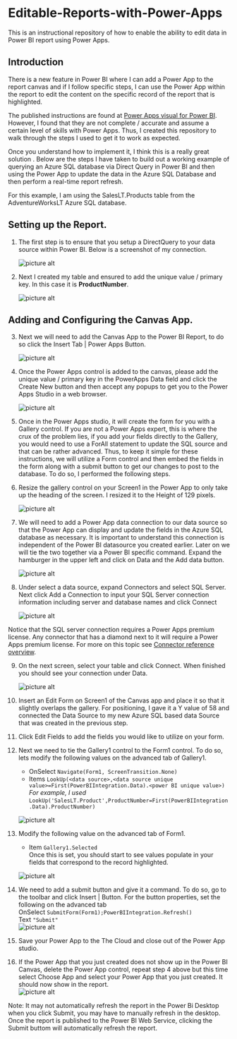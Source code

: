 # Editable-Reports-with-Power-Apps
This is an instructional repository of how to enable the ability to edit data in Power BI report using Power Apps.  

## Introduction
There is a new feature in Power BI where I can add a Power App to the report canvas and if I follow specific steps, I can use the Power App within the report to edit the content on the specific record of the report that is highlighted. 

The published instructions are found at [Power Apps visual for Power BI](https://docs.microsoft.com/en-us/power-apps/maker/canvas-apps/powerapps-custom-visual).   However, I found that they are not complete / accurate and assume a certain level of skills with Power Apps.  Thus, I created this repository to walk through the steps I used to get it to work as expected.

Once you understand how to implement it, I think this is a really great solution .  Below are the steps I have taken to build out a working example of querying an Azure SQL database via Direct Query in Power BI and then using the Power App to update the data in the Azure SQL Database and then perform a real-time report refresh.

For this example, I am using the SalesLT.Products table from the AdventureWorksLT Azure SQL database.

## Setting up the Report.

1. The first step is to ensure that you setup a DirectQuery to your data source within Power BI. Below is a screenshot of my connection.

    ![picture alt](/images/Direct%20Query%20Connection.gif)

2. Next I created my table and ensured to add the unique value / primary key.  In this case it is <b>ProductNumber</b>.

    ![picture alt](/images/Power%20BI%20Table.gif)

## Adding and Configuring the Canvas App.

3. Next we will need to add the Canvas App to the Power BI Report, to do so click the Insert Tab | Power Apps Button.

    ![picture alt](/images/Insert%20Power%20Apps.gif)

4. Once the Power Apps control is added to the canvas, please add the unique value / primary key in the PowerApps Data field and click the Create New button and then  accept any popups to get you to the Power Apps Studio in a web browser.

    ![picture alt](/images/PowerApps%20Data%20Value.gif)

5. Once in the Power Apps studio, it will create the form for you with a Gallery control. If you are not a Power Apps expert, this is where the crux of the problem lies, if you add your fields directly to the Gallery, you would need to use a ForAll statement to update the SQL source and that can be rather advanced.  Thus, to keep it simple for these instructions, we will utilize a Form control and then embed the fields in the form along with a submit button to get our changes to post to the database.  To do so, I performed the following steps.

6. Resize the gallery control on your Screen1 in the Power App to only take up the heading of the screen.  I resized it to the Height of 129 pixels.  

    ![picture alt](/images/Gallery%20Heaight.gif)

7. We will need to add a Power App data connection to our data source so that the Power App can display and update the fields in the Azure SQL database as necessary.  It is important to understand this connection is independent of the Power BI datasource you created earlier.   Later on we will tie the two together via a Power BI specific command.  Expand the hamburger in the upper left and click on Data and the Add data button.

    ![picture alt](/images/Power%20Apps%20Add%20Data.gif)

8.  Under select a data source, expand Connectors and select SQL Server.  Next click Add a Connection to input your SQL Server connection information including server and database names and click Connect 

    ![picture alt](/images/Choose%20a%20dataset.gif)

Notice that the SQL server connection requires a Power Apps premium license.  Any connector that has a diamond next to it will require a Power Apps premium license.  For more on this topic see [Connector reference overview](https://docs.microsoft.com/en-us/connectors/connector-reference/).

9. On the next screen, select your table and click Connect.  When finished you should see your connection under Data.

    ![picture alt](/images/New%20Data%20Connection.gif)

10. Insert an Edit Form on Screen1 of the Canvas app and place it so that it slightly overlaps the gallery.  For positioning, I gave it a Y value of 58 and connected the Data Source to my new Azure SQL based data Source that was created in the previous step.

11. Click Edit Fields to add the fields you would like to utilize on your form.

12. Next we need to tie the Gallery1 control to the Form1 control.  To do so, lets modify the following values on the advanced tab of Gallery1. <br>
    - OnSelect  `Navigate(Form1, ScreenTransition.None)` <br>
    - Items  `LookUp(<data source>,<data source unique value>=First(PowerBIIntegration.Data).<power BI unique value>)`<br>
    <i>For example, I used</i> `LookUp('SalesLT.Product',ProductNumber=First(PowerBIIntegration.Data).ProductNumber)`<br>

    ![picture alt](/images/Gallery%20Advanced%20Values.gif)

13. Modify the following value on the advanced tab of Form1.  <br>
    - Item  `Gallery1.Selected` <br>
    Once this is set, you should start to see values populate in your fields that correspond to the record highlighted.<br>

    ![picture alt](/images/Form%20Advanced%20Values.gif)

14. We need to add a submit button and give it a command.  To do so, go to the toolbar and click Insert | Button.  For the button properties, set the following on the advanced tab <br>
    OnSelect  `SubmitForm(Form1);PowerBIIntegration.Refresh()` <br>
    Text  `"Submit"`  <br>
    ![picture alt](/images/Submit%20Button.gif)

15.  Save your Power App to the The Cloud and close out of the Power App studio.

16.  If the Power App that you just created does not show up in the Power BI Canvas, delete the Power App control, repeat step 4 above but this time select Choose App and select your Power App that you just created.  It should now show in the report.  
    ![picture alt](/images/Finished%20Report.gif)

Note: It may not automatically refresh the report in the Power Bi Desktop when you click Submit, you may have to manually refresh in the desktop.  Once the report is published to the Power BI Web Service, clicking the Submit buttom will automatically refresh the report.
















